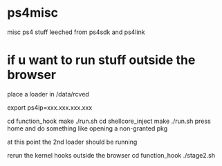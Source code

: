 # ps4misc

misc ps4 stuff leeched from ps4sdk and ps4link


# if u want to run stuff outside the browser

place a loader in /data/rcved

export ps4ip=xxx.xxx.xxx.xxx

cd function_hook
make
./run.sh
cd shellcore_inject
make
./run.sh
press home and do something like opening a non-granted pkg

at this point the 2nd loader should be running

rerun the kernel hooks outside the browser
cd function_hook
./stage2.sh
